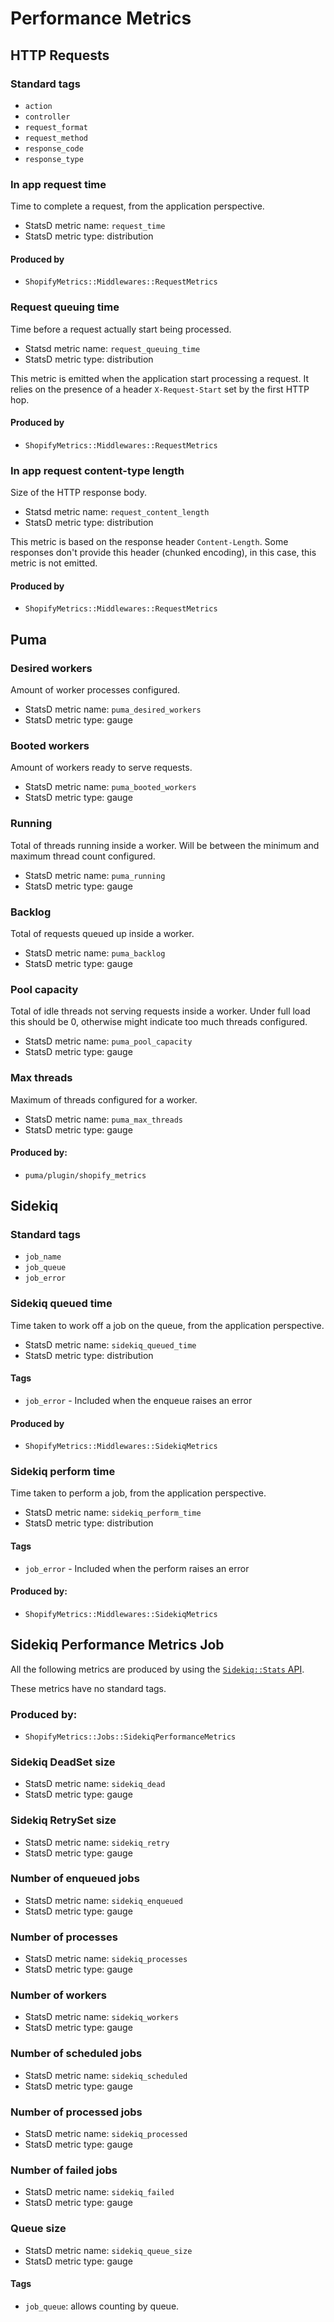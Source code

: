 # Performance Metrics

## HTTP Requests

### Standard tags

- `action`
- `controller`
- `request_format`
- `request_method`
- `response_code`
- `response_type`

### In app request time

Time to complete a request, from the application perspective.

- StatsD metric name: `request_time`
- StatsD metric type: distribution

#### Produced by

- `ShopifyMetrics::Middlewares::RequestMetrics`

### Request queuing time

Time before a request actually start being processed.

- Statsd metric name: `request_queuing_time`
- StatsD metric type: distribution

This metric is emitted when the application start processing a request.
It relies on the presence of a header `X-Request-Start` set by the first HTTP
hop.

#### Produced by

- `ShopifyMetrics::Middlewares::RequestMetrics`

### In app request content-type length

Size of the HTTP response body.

- Statsd metric name: `request_content_length`
- StatsD metric type: distribution

This metric is based on the response header `Content-Length`.
Some responses don't provide this header (chunked encoding), in this case,
this metric is not emitted.

#### Produced by

- `ShopifyMetrics::Middlewares::RequestMetrics`

## Puma

### Desired workers

Amount of worker processes configured.

- StatsD metric name: `puma_desired_workers`
- StatsD metric type: gauge

### Booted workers

Amount of workers ready to serve requests.

- StatsD metric name: `puma_booted_workers`
- StatsD metric type: gauge

### Running

Total of threads running inside a worker. Will be between the minimum and
maximum thread count configured.

- StatsD metric name: `puma_running`
- StatsD metric type: gauge

### Backlog

Total of requests queued up inside a worker.

- StatsD metric name: `puma_backlog`
- StatsD metric type: gauge

### Pool capacity

Total of idle threads not serving requests inside a worker. Under full load
this should be 0, otherwise might indicate too much threads configured.

- StatsD metric name: `puma_pool_capacity`
- StatsD metric type: gauge

### Max threads

Maximum of threads configured for a worker.

- StatsD metric name: `puma_max_threads`
- StatsD metric type: gauge

#### Produced by:

- `puma/plugin/shopify_metrics`

## Sidekiq

### Standard tags

 - `job_name`
 - `job_queue`
 - `job_error`

### Sidekiq queued time

Time taken to work off a job on the queue, from the application perspective.

- StatsD metric name: `sidekiq_queued_time`
- StatsD metric type: distribution

#### Tags

 - `job_error` - Included when the enqueue raises an error

#### Produced by

- `ShopifyMetrics::Middlewares::SidekiqMetrics`

### Sidekiq perform time

Time taken to perform a job, from the application perspective.

- StatsD metric name: `sidekiq_perform_time`
- StatsD metric type: distribution

#### Tags

 - `job_error` - Included when the perform raises an error

#### Produced by:

- `ShopifyMetrics::Middlewares::SidekiqMetrics`

## Sidekiq Performance Metrics Job
All the following metrics are produced by using the [`Sidekiq::Stats` API](https://github.com/mperham/sidekiq/wiki/API#stats).

These metrics have no standard tags.

### Produced by:

- `ShopifyMetrics::Jobs::SidekiqPerformanceMetrics`

### Sidekiq DeadSet size

- StatsD metric name: `sidekiq_dead`
- StatsD metric type: gauge

### Sidekiq RetrySet size

- StatsD metric name: `sidekiq_retry`
- StatsD metric type: gauge

### Number of enqueued jobs

- StatsD metric name: `sidekiq_enqueued`
- StatsD metric type: gauge

### Number of processes

- StatsD metric name: `sidekiq_processes`
- StatsD metric type: gauge

### Number of workers

- StatsD metric name: `sidekiq_workers`
- StatsD metric type: gauge

### Number of scheduled jobs

- StatsD metric name: `sidekiq_scheduled`
- StatsD metric type: gauge

### Number of processed jobs

- StatsD metric name: `sidekiq_processed`
- StatsD metric type: gauge

### Number of failed jobs

- StatsD metric name: `sidekiq_failed`
- StatsD metric type: gauge

### Queue size

- StatsD metric name: `sidekiq_queue_size`
- StatsD metric type: gauge

#### Tags

 - `job_queue`: allows counting by queue.
